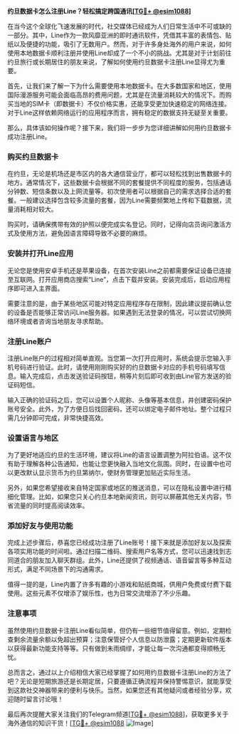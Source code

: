 **约旦数据卡怎么注册Line？轻松搞定跨国通讯[[TG💪+ @esim1088](https://t.me/s/esim1088)]**

在当今这个全球化飞速发展的时代，社交媒体已经成为人们日常生活中不可或缺的一部分。其中，Line作为一款风靡亚洲的即时通讯软件，凭借其丰富的表情包、贴纸以及便捷的功能，吸引了无数用户。然而，对于许多身处海外的用户来说，如何使用本地数据卡顺利注册并使用Line却成了一个不小的挑战。尤其是对于计划前往约旦旅行或长期居住的朋友来说，了解如何使用约旦数据卡注册Line显得尤为重要。

首先，让我们来了解一下为什么需要使用本地数据卡。在大多数国家和地区，使用国际漫游服务可能会面临高昂的费用问题，尤其是在流量消耗较大的情况下。而购买当地的SIM卡（即数据卡）不仅价格实惠，还能享受更加快速稳定的网络连接。对于Line这样依赖网络运行的应用程序而言，拥有稳定的数据支持无疑至关重要。

那么，具体该如何操作呢？接下来，我们将一步步为您详细讲解如何用约旦数据卡成功注册Line。

### 购买约旦数据卡

在约旦，无论是机场还是市区内的各大通信营业厅，都可以轻松找到出售数据卡的地方。通常情况下，这些数据卡会根据不同的套餐提供不同程度的服务，包括通话分钟数、短信条数以及上网流量等。初次使用者可以根据自己的需求选择合适的套餐。一般建议选择包含较多流量的套餐，因为Line需要频繁地上传和下载数据，流量消耗相对较大。

购买时，请确保携带有效的护照以便完成实名登记。同时，记得向店员询问激活方式及使用方法，避免因语言障碍导致不必要的麻烦。

### 安装并打开Line应用

无论您是使用安卓手机还是苹果设备，在首次安装Line之前都需要保证设备已连接至互联网。打开应用商店搜索“Line”，点击下载并安装。安装完成后，启动应用程序即可进入主界面。

需要注意的是，由于某些地区可能对特定应用程序存在限制，因此建议提前确认您的设备是否能够正常访问Line服务器。如果遇到无法登录的情况，可以尝试切换网络环境或者咨询当地朋友寻求帮助。

### 注册Line账户

注册Line账户的过程相对简单直观。当您第一次打开应用时，系统会提示您输入手机号码进行验证。此时，请使用刚刚购买好的约旦数据卡对应的手机号码填写信息。输入完成后，点击发送验证码按钮，稍等片刻后即可收到由Line官方发送的验证码短信。

输入正确的验证码之后，您可以设置个人昵称、头像等基本信息，并创建密码保护账号安全。此外，为了方便日后找回密码，还可以绑定电子邮件地址。整个过程只需几分钟即可完成，非常快捷高效。

### 设置语言与地区

为了更好地适应约旦的生活环境，建议将Line的语言设置调整为阿拉伯语。这不仅有助于理解各种公告通知，也能让您更快融入当地文化氛围。同时，在设置中也可以更改默认显示货币为约旦第纳尔，使财务管理更加贴近实际生活。

另外，如果您希望接收来自特定国家或地区的推送消息，可以在隐私设置中进行精细化管理。比如，如果您只关心约旦本地新闻资讯，则可以屏蔽其他无关内容，节省流量的同时提高阅读效率。

### 添加好友与使用功能

完成上述步骤后，恭喜您已经成功注册了Line账号！接下来就是添加好友以及探索各项实用功能的时间啦。通过扫描二维码、搜索用户名等方式，您可以迅速找到志同道合的朋友加入聊天群组。此外，Line还提供了视频通话、语音留言等多种互动形式，满足不同场景下的沟通需求。

值得一提的是，Line内置了许多有趣的小游戏和贴纸商城，供用户免费或付费下载使用。这些元素不仅增添了娱乐性，也为日常交流增添了不少乐趣。

### 注意事项

虽然使用约旦数据卡注册Line看似简单，但仍有一些细节值得留意。例如，定期检查剩余流量余额以免超出预算；注意保管好个人信息以防泄露；定期更新软件版本以获得最新功能支持等等。只有做到未雨绸缪，才能让每一次沟通都变得顺畅无忧。

总而言之，通过以上介绍相信大家已经掌握了如何用约旦数据卡注册Line的方法了吧？无论是短期旅游还是长期定居，只要遵循正确流程并保持警惕意识，就能享受到这款社交神器带来的便利与快乐。当然，如果您还有其他疑问或者经验分享，欢迎随时留言讨论哦！

最后再次提醒大家关注我们的Telegram频道[[TG💪+ @esim1088](https://t.me/s/esim1088)]，获取更多关于海外通信的知识干货！[[TG💪+ @esim1088](https://t.me/s/esim1088) ![Image](https://i.postimg.cc/4NQfJmqS/Snipaste-2025-05-13-00-14-12.png)]
